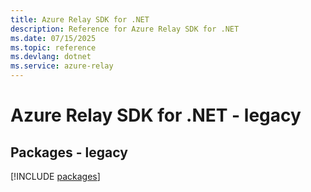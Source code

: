 ```yaml
---
title: Azure Relay SDK for .NET
description: Reference for Azure Relay SDK for .NET
ms.date: 07/15/2025
ms.topic: reference
ms.devlang: dotnet
ms.service: azure-relay
---
```

# Azure Relay SDK for .NET - legacy
## Packages - legacy
[!INCLUDE [packages](relay-index.md)]